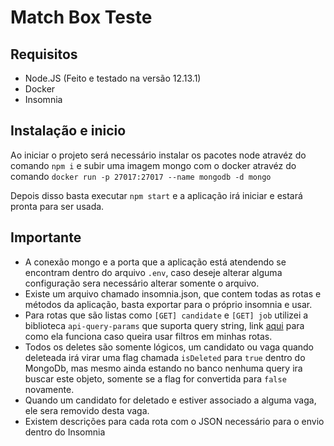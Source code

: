 # Match Box Teste

## Requisitos

- Node.JS (Feito e testado na versão 12.13.1)
- Docker
- Insomnia

## Instalação e inicio

Ao iniciar o projeto será necessário instalar os pacotes node atravéz do comando `npm i` e subir uma imagem mongo com o docker atravéz do comando `docker run -p 27017:27017 --name mongodb -d mongo`

Depois disso basta executar `npm start` e a aplicação irá iniciar e estará pronta para ser usada.

## Importante

- A conexão mongo e a porta que a aplicação está atendendo se encontram dentro do arquivo `.env`, caso deseje alterar alguma configuração sera necessário alterar somente o arquivo.
- Existe um arquivo chamado insomnia.json, que contem todas as rotas e métodos da aplicação, basta exportar para o próprio insomnia e usar.
- Para rotas que são listas como `[GET] candidate` e `[GET] job` utilizei a biblioteca `api-query-params` que suporta query string, link [aqui](https://www.npmjs.com/package/api-query-params#supported-features) para como ela funciona caso queira usar filtros em minhas rotas.
- Todos os deletes são somente lógicos, um candidato ou vaga quando deleteada irá virar uma flag chamada `isDeleted` para `true` dentro do MongoDb, mas mesmo ainda estando no banco nenhuma query ira buscar este objeto, somente se a flag for convertida para `false` novamente.
- Quando um candidato for deletado e estiver associado a alguma vaga, ele sera removido desta vaga.
- Existem descrições para cada rota com o JSON necessário para o envio dentro do Insomnia
